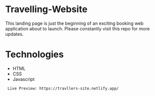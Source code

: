 # Travelling-Website

This landing page is just the beginning of an exciting booking web application about to launch. Please constantly visit this repo for more updates.
 
 # Technologies
 * HTML
 * CSS
 * Javascript
 
```
 Live Preview: https://travllers-site.netlify.app/
```
